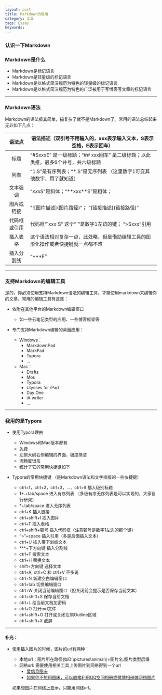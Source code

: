 ```yaml
---
layout: post
title: Markdown的使用
category: 工具
tags: Essay
keywords: 
---
```


### 认识一下Markdown

### Markdown是什么

- Markdown是标记语言
- Markdown是轻量级的标记语言
- Markdown是以格式简洁规范为特色的轻量级的标记语言
- Markdown是以格式简洁规范为特色的广泛被用于写博客写文章的标记语言

------

### Markdown语法

​	Markdown的语法极其简单，搞复杂了就不是Markdown了。常用的语法总结起来无非如下几点：

|  语法点   | 语法描述（双引号不用输入的，xxx表示输入文本，S表示空格，E表示回车）     |
| :----: | ---------------------------------------- |
|   标题   | “#SxxxE” 是一级标题；“## xxx回车” 是二级标题；以此类推，最多6个井号，共六级标题 |
|   列表   | “1.S”是有序列表；“*.S”是无序列表    （这里数字1可变其他数字，用了就知道） |
|  文本强调  | “*xxx*S”是斜体；“\*\*xxx\*\*S”是粗体；           |
| 图片或链接  | "!\[图片描述\](图片路径)"；  “\[链接描述\](链接路径)”     |
| 代码框或引用 | 代码框“\`xxx\`S” 这个"\`"是数字1左边的键；    “>Sxxx”引用 |
|  插入表格  | 这个语法相对复杂一点，此处略，但是借助编辑工具的图形化操作或者快捷键就一点都不难 |
| 插入分割线  | “***E”                                   |

------

### 支持Markdown的编辑工具

​	是的，你必须使用支持Markdown语法的编辑工具，才能使用markdown来编辑你的文章。常用的编辑工具有这些：

- 依附在其他平台的Markdown编辑窗口

  - 如一些云笔记类型的应用、一些博客框架等

- 专门支持Markdown编辑的桌面应用：

  * Windows：
    * MarkdownPad
    * MarkPad
    * Typora
    * ...

  - Mac：
    - Drafts
    - Mou
    - Typora
    - Ulysses for iPad 
    - Day One
    - iA writer
    - ...

------

### 我用的是Typora

- 使用Typora理由

  * Windows和Mac版本都有

  - 免费
  - 左侧大纲右侧编辑的界面，极度简洁
  - 流畅度很高
  - 统计了它的常用快捷键如下

- Typora的常用快捷键 （是Markdown语法和文字排版的一些快捷键）

  - ctrl+1，ctrl+2，ctrl+3，...，ctrl+6  插入级别标题
  - 1+.+tab/space 进入有序列表  （多级有序无序列表是可以实现的，大家自行研究）
  - *+tab/space 进入无序列表
  - ctrl+K 插入链接
  - ctrl+shift+I 插入图片
  - ctrl+T 插入表格
  - ctrl+shift+顿号  插入代码框（注意顿号是数字1左边的那个键）
  - “>”+space   插入引用（多是后面插入文本）
  - ctrl+U  插入带下划线文本
  - ***+下方向键   插入分割线
  - ctrl+F  搜索文本
  - ctrl+H 替换文本
  - shift+方向键  选择文本
  - ctrl+A, ctrl+C 和 ctrl+V 不多说
  - ctrl+N 新建空白编辑窗口
  - ctrl+tab 切换编辑窗口
  - ctrl+W 关闭当前编辑窗口（但关闭前会提示是否保存当前文本）
  - ctrl+shift+S 保存当前文档
  - ctrl+L 给当前文档加密码
  - ctrl+O 打开md文件
  - ctrl+shift+O  打开或关闭左侧Outline区域
  - ctrl+shift+X  截屏

------

#### 补充：

- 使用插入图片的时候，图片的url有两种：

  - 本地url：图片所在路径(如D:\\pictures\\animal\\)+图片名.图片类型后缀
  - 网络url:   需要使用相关工具上传图片到网络得到一个url
    - [爱信息图床](https://tu.aixinxi.net/index.php)
    - [如果你不想用图床，可以直接利用QQ空间相册或微博相册做网络图片](https://jingyan.baidu.com/article/5bbb5a1b326f1b13eba179d0.html)

  如果想图片在网络上显示，只能用网络url。





